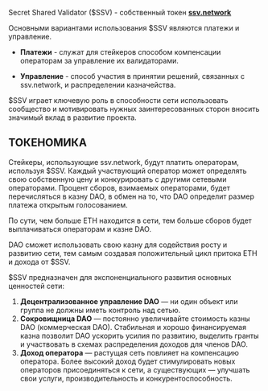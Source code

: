 Secret Shared Validator ($SSV) - собственный токен **<a href="https://ssv.network/">ssv.network</a>**

Основными вариантами использования $SSV являются платежи и управление.

* **Платежи** - служат для стейкеров способом компенсации операторам за управление их валидаторами.

* **Управление** - способ участия в принятии решений, связанных с ssv.network, и распределении казначейства.

$SSV играет ключевую роль в способности сети использовать сообщество и мотивировать нужных заинтересованных сторон вносить значимый вклад в развитие проекта.

## ТОКЕНОМИКА

Стейкеры, использующие ssv.network, будут платить операторам, используя $SSV. Каждый участвующий оператор может определять свою собственную цену и конкурировать с другими сетевыми операторами. 
Процент сборов, взимаемых операторами, будет перечисляться в казну DAO, в обмен на то, что DAO определит размер платежа открытым голосованием.


По сути, чем больше ETH находится в сети, тем больше сборов будет выплачиваться операторам и казне DAO. 

DAO сможет использовать свою казну для содействия росту и развитию сети, тем самым создавая положительный цикл притока ETH и дохода от $SSV.

$SSV предназначен для экспоненциального развития основных ценностей сети:

1. **Децентрализованное управление DAO** — ни один объект или группа не должны иметь контроль над сетью.
2. **Сокровищница DAO** — постоянно увеличивайте стоимость казны DAO (коммерческая DAO). Стабильная и хорошо финансируемая казна позволит DAO ускорить усилия по развитию, выделить гранты и участвовать в схемах распределения доходов для членов DAO.
3. **Доход оператора** — растущая сеть повлияет на компенсацию оператора. Более высокий доход будет стимулировать новых операторов присоединяться к сети, а существующих — улучшать свои услуги, производительность и конкурентоспособность.

